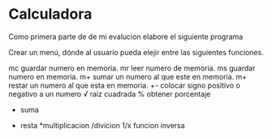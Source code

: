 # Calculadora
Como primera parte de  de mi evalucion elabore el siguiente programa

Crear un menú, dónde al usuario pueda elejir entre las siguientes funciones.

mc guardar numero en memoria.
mr leer numero de memoria.
ms guardar numero en memoria.
m+ sumar un numero al que este en memoria.
m+ restar un numero al que esta en memoria.
+- colocar signo positivo o negativo a un numero
√ raiz cuadrada
% obtener porcentaje
+ suma
- resta
*multiplicacion
/divicion
1/x funcion inversa
